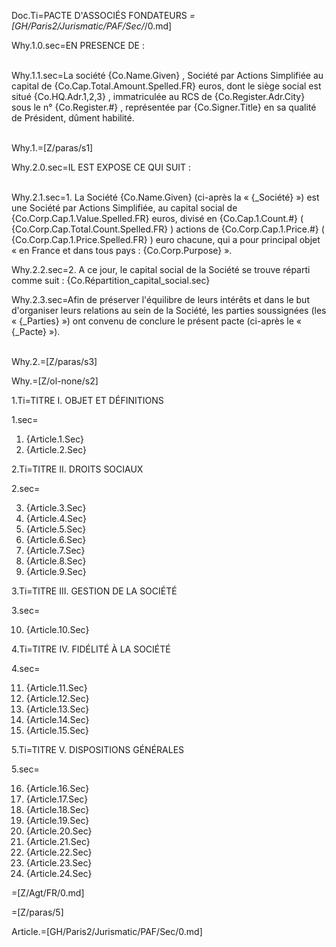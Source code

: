 Doc.Ti=PACTE D'ASSOCIÉS FONDATEURS
_=[GH/Paris2/Jurismatic/PAF/Sec/_/0.md]

Why.1.0.sec=EN PRESENCE DE : <br><br>


Why.1.1.sec=La société    {Co.Name.Given} , Société par Actions Simplifiée au capital de {Co.Cap.Total.Amount.Spelled.FR}  euros, dont le siège social est situé {Co.HQ.Adr.1,2,3} , immatriculée au RCS de  {Co.Register.Adr.City} sous le n°   {Co.Register.#} , représentée par {Co.Signer.Title} en sa qualité de Président, dûment habilité.<br><br>


Why.1.=[Z/paras/s1]


Why.2.0.sec=IL EST EXPOSE CE QUI SUIT  :<br><br>


Why.2.1.sec=1. La Société {Co.Name.Given} (ci-après la « {_Société} ») est une Société par Actions Simplifiée, au capital social de  {Co.Corp.Cap.1.Value.Spelled.FR} euros, divisé en {Co.Cap.1.Count.#} ( {Co.Corp.Cap.Total.Count.Spelled.FR} ) actions de {Co.Corp.Cap.1.Price.#} ( {Co.Corp.Cap.1.Price.Spelled.FR} ) euro chacune, qui a pour principal objet « en France et dans tous pays : {Co.Corp.Purpose} ».


Why.2.2.sec=2. A ce jour, le capital social de la Société se trouve réparti comme suit : {Co.Répartition_capital_social.sec}

Why.2.3.sec=Afin de préserver l'équilibre de leurs intérêts et dans le but d'organiser leurs relations au sein de la Société, les parties soussignées (les « {_Parties} ») ont convenu de conclure le présent pacte (ci-après le « {_Pacte} »).<br><br>


Why.2.=[Z/paras/s3]


Why.=[Z/ol-none/s2]


1.Ti=TITRE I. OBJET ET DÉFINITIONS<br>

1.sec=<ol><li>{Article.1.Sec}</li><li>{Article.2.Sec}</li></ol>


2.Ti=TITRE II. DROITS SOCIAUX<br>

2.sec=<ol start=3><li>{Article.3.Sec}</li><li>{Article.4.Sec}</li><li>{Article.5.Sec}</li><li>{Article.6.Sec}</li><li>{Article.7.Sec}</li><li>{Article.8.Sec}</li><li>{Article.9.Sec}</li></ol>


3.Ti=TITRE III. GESTION DE LA SOCIÉTÉ<br>

3.sec=<ol start=10><li>{Article.10.Sec}</li></ol>


4.Ti=TITRE IV. FIDÉLITÉ À LA SOCIÉTÉ<br>

4.sec=<ol start=11><li>{Article.11.Sec}</li><li>{Article.12.Sec}</li><li>{Article.13.Sec}</li><li>{Article.14.Sec}</li><li>{Article.15.Sec}</li></ol>


5.Ti=TITRE V. DISPOSITIONS GÉNÉRALES<br>

5.sec=<ol start=16><li>{Article.16.Sec}</li><li>{Article.17.Sec}</li><li>{Article.18.Sec}</li><li>{Article.19.Sec}</li><li>{Article.20.Sec}</li><li>{Article.21.Sec}</li><li>{Article.22.Sec}</li><li>{Article.23.Sec}</li><li>{Article.24.Sec}</li></ol>


=[Z/Agt/FR/0.md]  


=[Z/paras/5]

Article.=[GH/Paris2/Jurismatic/PAF/Sec/0.md]